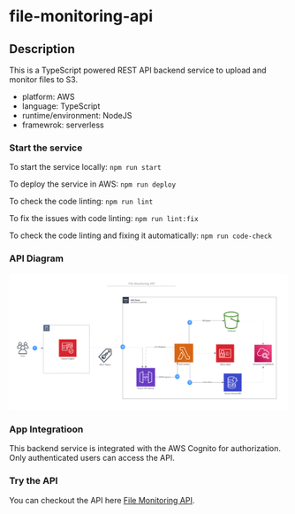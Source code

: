 # file-monitoring-api

## Description

This is a TypeScript powered REST API backend service to upload and monitor files to S3.

- platform: AWS
- language: TypeScript
- runtime/environment: NodeJS
- framewrok: serverless

### Start the service

To start the service locally:
`npm run start`

To deploy the service in AWS:
`npm run deploy`

To check the code linting:
`npm run lint`

To fix the issues with code linting:
`npm run lint:fix`

To check the code linting and fixing it automatically:
`npm run code-check`

### API Diagram

<img src="/src/resources/api-diagram.png" alt="API Diagram"/>

### App Integratioon

This backend service is integrated with the AWS Cognito for authorization. Only authenticated users can access the API.

### Try the API

You can checkout the API here
[File Monitoring API](https://304ewez0o6.execute-api.us-east-1.amazonaws.com/dev/submit).
